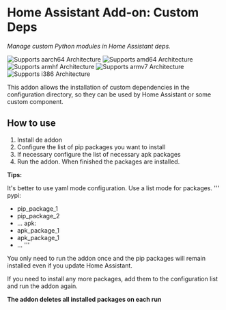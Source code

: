 # Home Assistant Add-on: Custom Deps

_Manage custom Python modules in Home Assistant deps._

![Supports aarch64 Architecture][aarch64-shield]
![Supports amd64 Architecture][amd64-shield]
![Supports armhf Architecture][armhf-shield]
![Supports armv7 Architecture][armv7-shield]
![Supports i386 Architecture][i386-shield]

This addon allows the installation of custom dependencies in the configuration directory, so they can be used by Home Assistant or some custom component.

## How to use

1. Install de addon
2. Configure the list of pip packages you want to install
3. If necessary configure the list of necessary apk packages
4. Run the addon. When finished the packages are installed.

**Tips:** 

It's better to use yaml mode configuration. Use a list mode for packages.
'''
pypi:
  - pip_package_1
  - pip_package_2
  - ...
apk:
  - apk_package_1
  - apk_package_1
  - ...
'''

You only need to run the addon once and the pip packages will remain installed even if you update Home Assistant.

If you need to install any more packages, add them to the configuration list and run the addon again.

**The addon deletes all installed packages on each run**

[aarch64-shield]: https://img.shields.io/badge/aarch64-yes-green.svg
[amd64-shield]: https://img.shields.io/badge/amd64-yes-green.svg
[armhf-shield]: https://img.shields.io/badge/armhf-yes-green.svg
[armv7-shield]: https://img.shields.io/badge/armv7-yes-green.svg
[i386-shield]: https://img.shields.io/badge/i386-yes-green.svg
